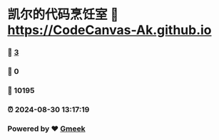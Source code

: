 # 凯尔的代码烹饪室 :link: https://CodeCanvas-Ak.github.io 
### :page_facing_up: [3](https://CodeCanvas-Ak.github.io/tag.html) 
### :speech_balloon: 0 
### :hibiscus: 10195 
### :alarm_clock: 2024-08-30 13:17:19 
### Powered by :heart: [Gmeek](https://github.com/Meekdai/Gmeek)
